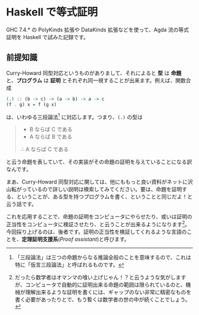 Haskell で等式証明
==================
GHC 7.4.* の PolyKinds 拡張や DataKinds 拡張などを使って、Agda 流の等式証明を Haskell で試みた記録です。

前提知識
-------
Curry-Howard 同型対応というものがありまして、それによると **型** は **命題** と、**プログラム** は **証明** とそれぞれ同一視することが出来ます。例えば、関数合成

```haskell
(.) :: (b -> c) -> (a -> b) -> a -> c
(f . g) x = f (g x)
```

は、いわゆる三段論法[^1] に対応します。つまり、`(.)` の型は

>
> * B ならば C である
> * A ならば B である
> 
> ∴ A ならば C である

と云う命題を表していて、その実装がその命題の証明を与えていることになる訳なんです。

[^1]: 「三段論法」は三つの命題からなる推論全般のことを意味するので、これは特に「仮言三段論法」と呼ばれるものです。

まあ、Curry-Howard 同型対応に関しては、他にももっと良い資料がネットに沢山転がっているので詳しい説明は検索してみてください。要は、命題を証明する、ということが、ある型を持つプログラムを書く、ということと同じだよ！と云う話です。

これを応用することで、命題の証明をコンピュータにやらせたり、或いは証明の正当性をコンピュータに検証させたり、と云うことが出来るようになります[^2]。今回採り上げるのは、後者です。証明の正当性を検証してくれるような言語のことを、**定理証明支援系**(*Proof assistant*)と呼びます。

[^2]: だったら数学者はオマンマの喰い上げじゃん！？と云うような気がしますが、コンピュータで自動的に証明出来る命題の範囲は限られているのと、機械が理解出来るような証明を書くには、ギャップのない非常に精密なものを書く必要があったりとで、もう暫くは数学者の世の中が続くことでしょう。

